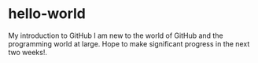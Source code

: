 # hello-world
My introduction to GitHub
I am new to the world of GitHub and the programming world at large. Hope to make significant progress in the next two weeks!.
